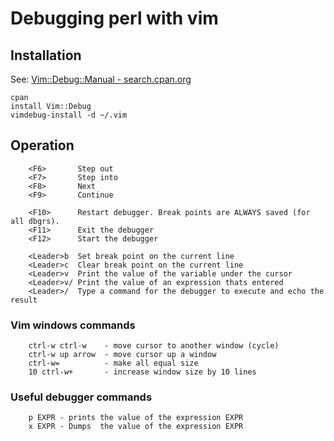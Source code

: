 Debugging perl with vim
==================================

Installation
----------------------------------

See: [Vim::Debug::Manual - search.cpan.org](http://search.cpan.org/perldoc?Vim%3A%3ADebug%3A%3AManual)

```
cpan
install Vim::Debug
vimdebug-install -d ~/.vim
```

Operation
----------------------------------

```
	<F6>       Step out
	<F7>       Step into
	<F8>       Next
	<F9>       Continue
```

```
	<F10>      Restart debugger. Break points are ALWAYS saved (for all dbgrs).
	<F11>      Exit the debugger
	<F12>      Start the debugger
```

```
	<Leader>b  Set break point on the current line
	<Leader>c  Clear break point on the current line
	<Leader>v  Print the value of the variable under the cursor
	<Leader>v/ Print the value of an expression thats entered
	<Leader>/  Type a command for the debugger to execute and echo the result
```

### Vim windows commands

```
	ctrl-w ctrl-w    - move cursor to another window (cycle)
	ctrl-w up arrow  - move cursor up a window
	ctrl-w=          - make all equal size
	10 ctrl-w+       - increase window size by 10 lines
```

### Useful debugger commands

```
	p EXPR - prints the value of the expression EXPR
	x EXPR - Dumps  the value of the expression EXPR
```

